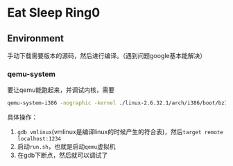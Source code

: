 # Eat Sleep Ring0


## Environment

手动下载需要版本的源码，然后进行编译。（遇到问题google基本能解决）


### qemu-system

要让qemu能跑起来，并调试内核，需要
```bash
qemu-system-i386 -nographic -kernel ./linux-2.6.32.1/arch/i386/boot/bzImage -append "console=ttyS0 rw ip=dhcp init=/sbin/init" -initrd ./busybox-1.19.4/initramfs-busybox-x86.cpio.gz -gdb tcp::1234 -S
```

具体操作：
1. `gdb vmlinux`(vmlinux是编译linux的时候产生的符合表)，然后`target remote localhost:1234`
2. 启动`run.sh`，也就是启动`qemu`虚拟机
3. 在gdb下断点，然后就可以调试了




